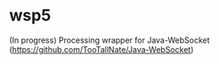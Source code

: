 wsp5
====

(In progress) Processing wrapper for Java-WebSocket (https://github.com/TooTallNate/Java-WebSocket)